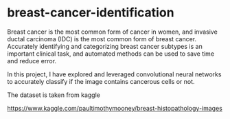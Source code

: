 # breast-cancer-identification
Breast cancer is the most common form of cancer in women, and invasive ductal carcinoma (IDC) is the most common form of breast cancer. Accurately identifying and categorizing breast cancer subtypes is an important clinical task, and automated methods can be used to save time and reduce error.

In this project, I have explored and leveraged convolutional neural networks to accurately classify if the image contains cancerous cells or not.

The dataset is taken from kaggle

https://www.kaggle.com/paultimothymooney/breast-histopathology-images

